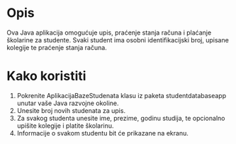 # Opis
  Ova Java aplikacija omogućuje upis, praćenje stanja računa i plaćanje školarine za studente. Svaki student ima osobni identifikacijski broj, upisane kolegije te praćenje stanja računa.

# Kako koristiti
1. Pokrenite AplikacijaBazeStudenata klasu iz paketa studentdatabaseapp unutar vaše Java razvojne okoline.
2. Unesite broj novih studenata za upis.
3. Za svakog studenta unesite ime, prezime, godinu studija, te opcionalno upišite kolegije i platite školarinu.
4. Informacije o svakom studentu bit će prikazane na ekranu.
